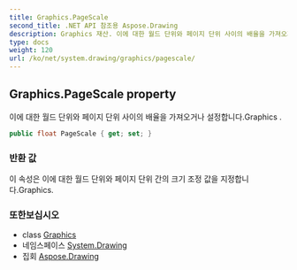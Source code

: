 ```yaml
---
title: Graphics.PageScale
second_title: .NET API 참조용 Aspose.Drawing
description: Graphics 재산. 이에 대한 월드 단위와 페이지 단위 사이의 배율을 가져오거나 설정합니다.Graphics .
type: docs
weight: 120
url: /ko/net/system.drawing/graphics/pagescale/
---
```

## Graphics.PageScale property

이에 대한 월드 단위와 페이지 단위 사이의 배율을 가져오거나 설정합니다.Graphics .

```csharp
public float PageScale { get; set; }
```

### 반환 값

이 속성은 이에 대한 월드 단위와 페이지 단위 간의 크기 조정 값을 지정합니다.Graphics.

### 또한보십시오

* class [Graphics](../)
* 네임스페이스 [System.Drawing](../../graphics/)
* 집회 [Aspose.Drawing](../../../)


